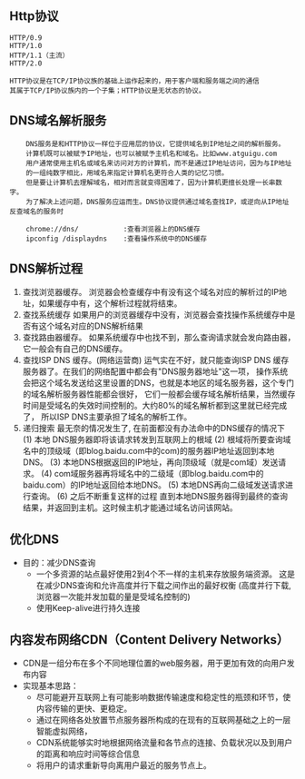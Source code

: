 ## Http协议
	HTTP/0.9
	HTTP/1.0
	HTTP/1.1（主流）
	HTTP/2.0
	
	HTTP协议是在TCP/IP协议族的基础上运作起来的，用于客户端和服务端之间的通信
	其属于TCP/IP协议族内的一个子集；HTTP协议是无状态的协议。

## DNS域名解析服务
		DNS服务是和HTTP协议一样位于应用层的协议，它提供域名到IP地址之间的解析服务。
		计算机既可以被赋予IP地址，也可以被赋予主机名和域名。比如www.atguigu.com
		用户通常使用主机名或域名来访问对方的计算机，而不是通过IP地址访问，因为与IP地址
		的一组纯数字相比，用域名来指定计算机名更符合人类的记忆习惯。
		但是要让计算机去理解域名，相对而言就变得困难了，因为计算机更擅长处理一长串数字。
		为了解决上述问题，DNS服务应运而生。DNS协议提供通过域名查找IP，或逆向从IP地址反查域名的服务时
		
		chrome://dns/			:查看浏览器上的DNS缓存
		ipconfig /displaydns	:查看操作系统中的DNS缓存	
		
## DNS解析过程
1. 查找浏览器缓存。
    浏览器会检查缓存中有没有这个域名对应的解析过的IP地址，如果缓存中有，这个解析过程就将结束。
2. 查找系统缓存
    如果用户的浏览器缓存中没有，浏览器会查找操作系统缓存中是否有这个域名对应的DNS解析结果
3. 查找路由器缓存。
    如果系统缓存中也找不到，那么查询请求就会发向路由器，它一般会有自己的DNS缓存。
4. 查找ISP DNS 缓存。(网络运营商)
    运气实在不好，就只能查询ISP DNS 缓存服务器了。在我们的网络配置中都会有"DNS服务器地址"这一项，
    操作系统会把这个域名发送给这里设置的DNS，也就是本地区的域名服务器，这个专门的域名解析服务器性能都会很好，
    它们一般都会缓存域名解析结果，当然缓存时间是受域名的失效时间控制的。大约80%的域名解析都到这里就已经完成了，
    所以ISP DNS主要承担了域名的解析工作。
5. 递归搜索
    最无奈的情况发生了, 在前面都没有办法命中的DNS缓存的情况下
    (1) 本地 DNS服务器即将该请求转发到互联网上的根域
    (2) 根域将所要查询域名中的顶级域（即blog.baidu.com中的com)的服务器IP地址返回到本地DNS。
    (3) 本地DNS根据返回的IP地址，再向顶级域（就是com域）发送请求。
    (4) com域服务器再将域名中的二级域（即blog.baidu.com中的baidu.com）的IP地址返回给本地DNS。
    (5) 本地DNS再向二级域发送请求进行查询。
    (6) 之后不断重复这样的过程
    直到本地DNS服务器得到最终的查询结果，并返回到主机。这时候主机才能通过域名访问该网站。

## 优化DNS
* 目的：减少DNS查询
  * 一个多资源的站点最好使用2到4个不一样的主机来存放服务端资源。
    这是在减少DNS查询和允许高度并行下载之间作出的最好权衡
    (高度并行下载,浏览器一次能并发加载的量是受域名控制的)
  * 使用Keep-alive进行持久连接
  
## 内容发布网络CDN（Content  Delivery Networks）
* CDN是一组分布在多个不同地理位置的web服务器，用于更加有效的向用户发布内容  
* 实现基本思路：
  * 尽可能避开互联网上有可能影响数据传输速度和稳定性的瓶颈和环节，使内容传输的更快、更稳定。
  * 通过在网络各处放置节点服务器所构成的在现有的互联网基础之上的一层智能虚拟网络，
  * CDN系统能够实时地根据网络流量和各节点的连接、负载状况以及到用户的距离和响应时间等综合信息
  * 将用户的请求重新导向离用户最近的服务节点上。

			
	
	
